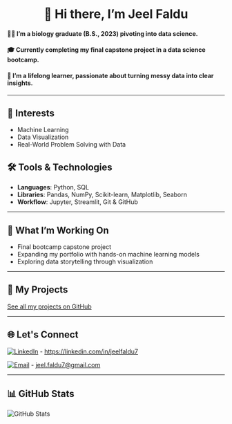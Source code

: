 <h1 align="center">👋 Hi there, I’m Jeel Faldu</h1>

#### 👩‍🔬 I’m a biology graduate (B.S., 2023) pivoting into data science.  
#### 🎓 Currently completing my final capstone project in a data science bootcamp.  
#### 🌱 I’m a lifelong learner, passionate about turning messy data into clear insights.

---

## 🧠 Interests
- Machine Learning
- Data Visualization
- Real-World Problem Solving with Data

## 🛠 Tools & Technologies
- **Languages**: Python, SQL  
- **Libraries**: Pandas, NumPy, Scikit-learn, Matplotlib, Seaborn  
- **Workflow**: Jupyter, Streamlit, Git & GitHub

---

## 📁 What I’m Working On
- Final bootcamp capstone project
- Expanding my portfolio with hands-on machine learning models
- Exploring data storytelling through visualization

---

## 📂 My Projects

[See all my projects on GitHub](https://github.com/jeelfaldu7?tab=repositories)

---

## 🌐 Let's Connect
[![LinkedIn](https://img.shields.io/badge/LinkedIn-blue?logo=linkedin&logoColor=white)](https://linkedin.com/in/jeelfaldu7) - https://linkedin.com/in/jeelfaldu7

[![Email](https://img.shields.io/badge/Email-D14836?logo=gmail&logoColor=white)](mailto:jeel.faldu7@gmail.com) - jeel.faldu7@gmail.com

---

## 📊 GitHub Stats
![GitHub Stats](https://github-readme-stats.vercel.app/api?username=jeelfaldu7&show_icons=true&theme=default&cache_seconds=0)

